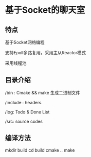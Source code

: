 # 基于Socket的聊天室
## 特点
基于Socket网络编程

支持Epoll多路复用，采用主从Reactor模式

采用线程池
## 目录介绍
/bin :      Cmake && make 生成二进制文件

/include :  headers

/log:       Todo & Done List

/src:       source codes
## 编译方法
mkdir build
cd build
cmake ..
make